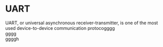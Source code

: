 # UART
UART, or universal asynchronous receiver-transmitter, is one of the most used device-to-device communication protocogggg<br />
gggg<br />
ggggh
